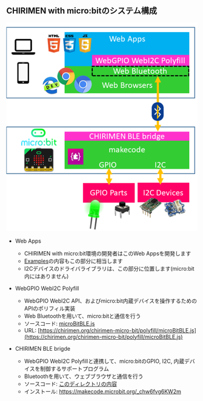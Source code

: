 ## CHIRIMEN with micro:bitのシステム構成

![block diagram](../imgs/chirimenMicrobitDiagram.png)

- Web Apps
   - CHIRIMEN with micro:bit環境の開発者はこのWeb Appsを開発します
   - [Examples](../Examples)の内容もこの部分に相当します
   - I2Cデバイスのドライバライブラリは、この部分に位置します(micro:bit内にはありません)
- WebGPIO WebI2C Polyfill
   - WebGPIO WebI2C API、およびmicro:bit内蔵デバイスを操作するためのAPIのポリフィル実装
   - Web Bluetoothを用いて、micro:bitと通信を行う
   - ソースコード: [microBitBLE.js](../polyfill/microBitBLE.js)
   - URL: [https://chirimen.org/chirimen-micro-bit/polyfill/microBitBLE.js](https://chirimen.org/chirimen-micro-bit/polyfill/microBitBLE.js)
   
- CHIRIMEN BLE brigde
   - WebGPIO WebI2C Polyfillと連携して、micro:bitのGPIO, I2C, 内蔵デバイスを制御するサポートプログラム
   - Bluetoothを用いて、ウェブブラウザと通信を行う
   - ソースコード: [このディレクトリの内容](https://github.com/chirimen-oh/chirimen-micro-bit/tree/master/micro-bit)
   - インストール:  <a href="link2original.html#https://makecode.microbit.org/_chw6fvg6KW2m" target="_blank">https://makecode.microbit.org/_chw6fvg6KW2m</a>
